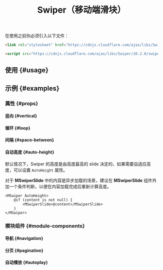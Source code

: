 ﻿---
title: Swiper（移动端滑块）
desc: "一个基于 [Swiper](https://github.com/nolimits4web/swiper) 的移动端触摸滑动组件。"
tag: "JS代理"
related:
  - /blazor/components/carousels
  - /blazor/components/windows
  - /blazor/components/slide-groups
---

在使用之前你必须引入以下文件：

```html
<link rel="stylesheet" href="https://cdnjs.cloudflare.com/ajax/libs/Swiper/10.2.0/swiper-bundle.min.css"/>

<script src="https://cdnjs.cloudflare.com/ajax/libs/Swiper/10.2.0/swiper-bundle.min.js"></script>
```

## 使用 {#usage}

<masa-example file="Examples.labs.swiper.Default"></masa-example>

## 示例 {#examples}

### 属性 {#props}

#### 竖向 {#vertical}

<masa-example file="Examples.labs.swiper.Vertical"></masa-example>

#### 循环 {#loop}

<masa-example file="Examples.labs.swiper.Loop"></masa-example>

#### 间隔 {#space-between}

<masa-example file="Examples.labs.swiper.SpaceBetween"></masa-example>

#### 自动高度 {#auto-height}

默认情况下，Swiper 的高度是由高度最高的 slide 决定的，如果需要自适应高度，可以设置 `AutoHeight` 属性。

对于 **MSwiperSlide** 中的内容是异步加载的场景，建议在 **MSwiperSlide** 组件外加一个条件判断，以便在内容加载完成后重新计算高度。

```razor
<MSwiper AutoHeight>
    @if (content is not null) {
        <MSwiperSlide>@content</MSwiperSlide>
    }
</MSwiper>
```

<masa-example file="Examples.labs.swiper.AutoHeight"></masa-example>

### 模块组件 {#module-components}

#### 导航 {#navigation}

<masa-example file="Examples.labs.swiper.Navigation"></masa-example>

#### 分页 {#pagination}

<masa-example file="Examples.labs.swiper.Pagination"></masa-example>

#### 自动播放 {#autoplay}

<masa-example file="Examples.labs.swiper.Autoplay"></masa-example>
